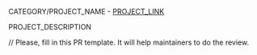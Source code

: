 CATEGORY/PROJECT_NAME - [PROJECT_LINK](PROJECT_LINK)

PROJECT_DESCRIPTION

// Please, fill in this PR template. It will help maintainers to do the review.
